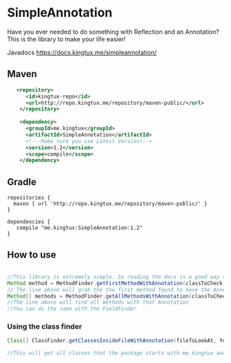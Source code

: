 # SimpleAnnotation
Have you ever needed to do something with Reflection and an Annotation? This is the library to make your life easier!

Javadocs https://docs.kingtux.me/simpleannotation/
## Maven
```xml
   <repository>
      <id>kingtux-repo</id>
      <url>http://repo.kingtux.me/repository/maven-public/</url>
    </repository>
    
    <dependency>
      <groupId>me.kingtux</groupId>
      <artifactId>SimpleAnnotation</artifactId>
      <!---Make sure you use Latest Version!-->
      <version>1.2</version>
      <scope>compile</scope>
    </dependency>
```
## Gradle
```
repositories {
  maven { url 'http://repo.kingtux.me/repository/maven-public/' }
}

dependencies {
   compile "me.kingtux:SimpleAnnotation:1.2"
}
```
## How to use
```java

//This library is extremely simple. So reading the docs is a good way to learn However, here are some examples
Method method = MethodFinder.getFirstMethodWithAnnotation(classToCheck.class, YourAnnotation.class);
// The line above will grab the the first method found to have the Annotation Specified
Method[] methods = MethodFinder.getAllMethodsWithAnnotation(classToCheck.class, YourAnnotation.class);
//The line above will find all methods with that Annotation
//You can do the same with the FieldFinder
```
### Using the class finder
```java
Class[] ClassFinder.getClassesInsideFileWithAnnotation(fileToLookAt, YourAnnotation.class, YourClassToExtend.class, "me.kingtux");

//This will get all classes that the package starts with me.kingtux and extends YourClassToExtend; 
```